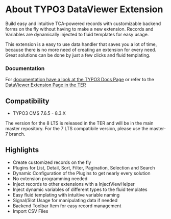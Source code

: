 # About TYPO3 DataViewer Extension

Build easy and intuitive TCA-powered records with customizable backend forms on the fly without having to make a new extension. 
Records and Variables are dynamically injected to fluid templates for easy usage.

This extension is a easy to use data handler that saves you a lot of time, because there is no more need of creating an extension for
every need. Great solutions can be done by just a few clicks and fluid templating.

### Documentation
For [documentation have a look at the TYPO3 Docs Page](https://docs.typo3.org/typo3cms/extensions/dataviewer/) or refer
to the [DataViewer Extension Page in the TER](https://typo3.org/extensions/repository/view/dataviewer)

## Compatibility

+ TYPO3 CMS 7.6.5 - 8.3.X

The version for the 8 LTS is released in the TER and will be in the main master
repository. For the 7 LTS compatibile version, please use the master-7 branch.


## Highlights
+ Create customized records on the fly
+ Plugins for List, Detail, Sort, Filter, Pagination, Selection and Search
+ Dynamic Configuration of the Plugins to get nearly every solution
+ No extension programming needed
+ Inject records to other extensions with a InjectViewHelper
+ Inject dynamic variables of different types to the fluid templates
+ Easy fluid templating with intuitive variable naming
+ Signal/Slot Usage for manipulating data if needed
+ Backend Toolbar Item for easy record management
+ Import CSV Files


